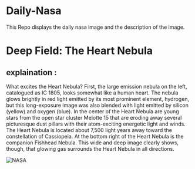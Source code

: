 # Daily-Nasa

This Repo displays the daily nasa image and the description of the image.

<!--NASA-->
# Deep Field: The Heart Nebula
## explaination :

What excites the Heart Nebula? First, the large emission nebula on the left, catalogued as IC 1805, looks somewhat like a human heart.  The nebula glows brightly in red light emitted by its most prominent element, hydrogen, but this long-exposure image was also blended with light emitted by silicon (yellow) and oxygen (blue).  In the center of the Heart Nebula are young stars from the open star cluster Melotte 15 that are eroding away several picturesque dust pillars with their atom-exciting energetic light and winds. The Heart Nebula is located about 7,500 light years away toward the constellation of Cassiopeia.  At the bottom right of the Heart Nebula is the companion Fishhead Nebula.  This wide and deep image clearly shows, though, that glowing gas surrounds the Heart Nebula in all directions.

![NASA](https://apod.nasa.gov/apod/image/2312/Heart_TelLiveOstling_960.jpg)
<!--/NASA-->